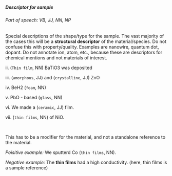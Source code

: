 ##### Descriptor for sample

###### Part of speech: VB, JJ, NN, NP

Special descriptions of the shape/type for the sample. The vast majority of the cases this will be a **structural descriptor** of the material/species. Do not confuse this with property/quality. Examples are nanowire, quantum dot, dopant. Do not annotate ion, atom, etc., because these are descriptors for chemical mentions and not materials of interest.

ii. (`Thin film`, NN) BaTiO3 was deposited

iii. (`amorphous`, JJ) and (`crystalline`, JJ) ZnO

iv. BeH2 (`foam`, NN)

v. PbO - based (`glass`, NN)

vi. We made a (`ceramic`, JJ) film.

vii. (`thin films`, NN) of NiO.

&nbsp;

This has to be a modifier for the material, and not a standalone reference to the material.

*Poisitive example:* We sputterd Co (`thin films`, NN).

*Negative example:* The **thin films** had a high conductivity. (here, thin films is a sample reference)
